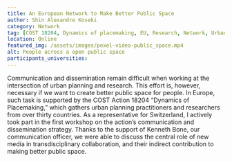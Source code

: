 ```yaml
---
title: An European Network to Make Better Public Space 
author: Shin Alexandre Koseki
category: Network
tag: [COST 18204, Dynamics of placemaking, EU, Research, Network, Urban Planning]
location: Online
featured_img: /assets/images/pexel-video-public_space.mp4
alt: People across a open public space
participants_universities:
---
```

Communication and dissemination remain difficult when working at the intersection of urban planning and research. This effort is, however, necessary if we want to create better public space for people. In Europe, such task is supported by the COST Action 18204 “Dynamics of Placemaking,” which gathers urban planning practitioners and researchers from over thirty countries. As a representative for Switzerland, I actively took part in the first workshop on the action’s communication and dissemination strategy. Thanks to the support of Kenneth Bone, our communication officer, we were able to discuss the central role of new media in transdisciplinary collaboration, and their indirect contribution to making better public space.